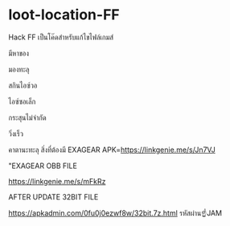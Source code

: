 # loot-location-FF
Hack FF เป็นโค๊ดสำหรับแก้ไขไฟล์เกมส์

มีหาของ

มองทะลุ

สกินไอซ์วอ

ไอซ์ซอเล็ก

กระสุนไม่จำกัด

วิ่งเร็ว

คาตานะทะลุ
สิ่งที่ต้องมี
EXAGEAR APK=https://linkgenie.me/s/Jn7VJ

"EXAGEAR OBB FILE

https://linkgenie.me/s/mFkRz

AFTER UPDATE 32BIT FILE

https://apkadmin.com/0fu0j0ezwf8w/32bit.7z.html
รหัสผ่าน☝️JAM
